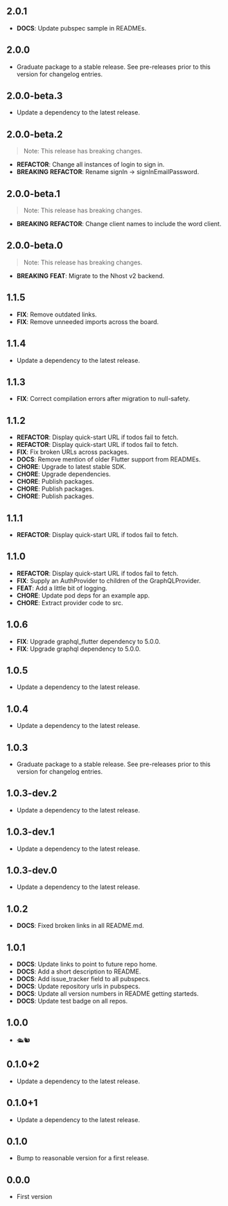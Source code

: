 ## 2.0.1

 - **DOCS**: Update pubspec sample in READMEs.

## 2.0.0

 - Graduate package to a stable release. See pre-releases prior to this version for changelog entries.

## 2.0.0-beta.3

 - Update a dependency to the latest release.

## 2.0.0-beta.2

> Note: This release has breaking changes.

 - **REFACTOR**: Change all instances of login to sign in.
 - **BREAKING** **REFACTOR**: Rename signIn -> signInEmailPassword.

## 2.0.0-beta.1

> Note: This release has breaking changes.

 - **BREAKING** **REFACTOR**: Change client names to include the word client.

## 2.0.0-beta.0

> Note: This release has breaking changes.

 - **BREAKING** **FEAT**: Migrate to the Nhost v2 backend.

## 1.1.5

 - **FIX**: Remove outdated links.
 - **FIX**: Remove unneeded imports across the board.

## 1.1.4

 - Update a dependency to the latest release.

## 1.1.3

 - **FIX**: Correct compilation errors after migration to null-safety.

## 1.1.2

 - **REFACTOR**: Display quick-start URL if todos fail to fetch.
 - **REFACTOR**: Display quick-start URL if todos fail to fetch.
 - **FIX**: Fix broken URLs across packages.
 - **DOCS**: Remove mention of older Flutter support from READMEs.
 - **CHORE**: Upgrade to latest stable SDK.
 - **CHORE**: Upgrade dependencies.
 - **CHORE**: Publish packages.
 - **CHORE**: Publish packages.
 - **CHORE**: Publish packages.

## 1.1.1

 - **REFACTOR**: Display quick-start URL if todos fail to fetch.

## 1.1.0

 - **REFACTOR**: Display quick-start URL if todos fail to fetch.
 - **FIX**: Supply an AuthProvider to children of the GraphQLProvider.
 - **FEAT**: Add a little bit of logging.
 - **CHORE**: Update pod deps for an example app.
 - **CHORE**: Extract provider code to src.

## 1.0.6

 - **FIX**: Upgrade graphql_flutter dependency to 5.0.0.
 - **FIX**: Upgrade graphql dependency to 5.0.0.

## 1.0.5

 - Update a dependency to the latest release.

## 1.0.4

 - Update a dependency to the latest release.

## 1.0.3

 - Graduate package to a stable release. See pre-releases prior to this version for changelog entries.

## 1.0.3-dev.2

 - Update a dependency to the latest release.

## 1.0.3-dev.1

 - Update a dependency to the latest release.

## 1.0.3-dev.0

 - Update a dependency to the latest release.

## 1.0.2

 - **DOCS**: Fixed broken links in all README.md.

## 1.0.1

 - **DOCS**: Update links to point to future repo home.
 - **DOCS**: Add a short description to README.
 - **DOCS**: Add issue_tracker field to all pubspecs.
 - **DOCS**: Update repository urls in pubspecs.
 - **DOCS**: Update all version numbers in README getting starteds.
 - **DOCS**: Update test badge on all repos.

## 1.0.0

 - 🛳🐿

## 0.1.0+2

 - Update a dependency to the latest release.

## 0.1.0+1

 - Update a dependency to the latest release.

## 0.1.0

 - Bump to reasonable version for a first release.

## 0.0.0

- First version
